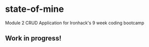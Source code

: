 # state-of-mine
Module 2 CRUD Application for Ironhack's 9 week coding bootcamp

<h2> Work in progress! </h2>
